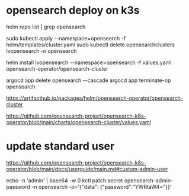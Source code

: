 # opensearch deploy on k3s

helm repo list | grep opensearch

sudo kubectl apply --namespace=opensearch -f helm/templates/cluster.yaml
sudo kubectl delete opensearchclusters lvopensearch -n opensearch

helm install lvopensearch --namespace=opensearch -f values.yaml opensearch-operator/opensearch-cluster

argocd app delete opensearch --cascade
argocd app terminate-op opensearch

https://artifacthub.io/packages/helm/opensearch-operator/opensearch-cluster

https://github.com/opensearch-project/opensearch-k8s-operator/blob/main/charts/opensearch-cluster/values.yaml

# update standard user
https://github.com/opensearch-project/opensearch-k8s-operator/blob/main/docs/userguide/main.md#custom-admin-user

echo -n 'admin' | base64 -w 0
kctl patch secret opensearch-admin-password -n opensearch -p='{"data": {"password":"YWRtaW4="}}'
